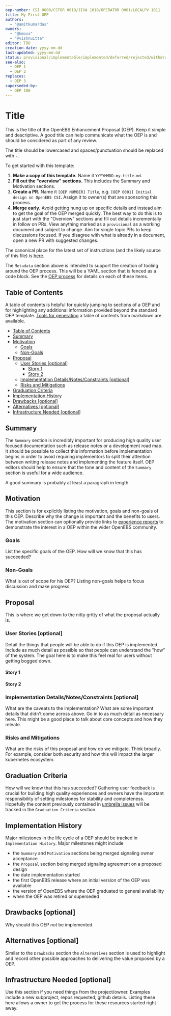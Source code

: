```yaml
---
oep-number: CSI 0000/CSTOR 0010/JIVA 1010/OPERATOR 0001/LOCALPV 1011
title: My First OEP
authors:
  - "@amitkumardas"
owners:
  - "@kmova"
  - "@vishnuitta"
editor: TBD
creation-date: yyyy-mm-dd
last-updated: yyyy-mm-dd
status: provisional/implementable/implemented/deferred/rejected/withdrawn/replaced
see-also:
  - OEP 1
  - OEP 2
replaces:
  - OEP 3
superseded-by:
  - OEP 100
---
```


# Title

This is the title of the OpenEBS Enhancement Proposal (OEP).
Keep it simple and descriptive.
A good title can help communicate what the OEP is and should be considered as part of any review.

The title should be lowercased and spaces/punctuation should be replaced with `-`.

To get started with this template:
1. **Make a copy of this template.**
  Name it `YYYYMMDD-my-title.md`.
1. **Fill out the "overview" sections.**
  This includes the Summary and Motivation sections.
1. **Create a PR.**
  Name it `[OEP NUMBER] Title`, e.g. `[OEP 0001] Initial design on OpenEBS CSI`.
  Assign it to owner(s) that are sponsoring this process.
1. **Merge early.**
  Avoid getting hung up on specific details and instead aim to get the goal of the OEP merged quickly.
  The best way to do this is to just start with the "Overview" sections and fill out details incrementally in follow on PRs.
  View anything marked as a `provisional` as a working document and subject to change.
  Aim for single topic PRs to keep discussions focused.
  If you disagree with what is already in a document, open a new PR with suggested changes.

The canonical place for the latest set of instructions (and the likely source of this file) is [here](/contribute/design/oep-template.md).

The `Metadata` section above is intended to support the creation of tooling around the OEP process.
This will be a YAML section that is fenced as a code block.
See the [OEP process](/contribute/design/oep-process.md) for details on each of these items.

## Table of Contents

A table of contents is helpful for quickly jumping to sections of a OEP and for highlighting any additional information provided beyond the standard OEP template.
[Tools for generating][] a table of contents from markdown are available.

* [Table of Contents](#table-of-contents)
* [Summary](#summary)
* [Motivation](#motivation)
    * [Goals](#goals)
    * [Non-Goals](#non-goals)
* [Proposal](#proposal)
    * [User Stories [optional]](#user-stories-optional)
      * [Story 1](#story-1)
      * [Story 2](#story-2)
    * [Implementation Details/Notes/Constraints [optional]](#implementation-detailsnotesconstraints-optional)
    * [Risks and Mitigations](#risks-and-mitigations)
* [Graduation Criteria](#graduation-criteria)
* [Implementation History](#implementation-history)
* [Drawbacks [optional]](#drawbacks-optional)
* [Alternatives [optional]](#alternatives-optional)
* [Infrastructure Needed [optional]](#infrastructure-needed-optional)

[Tools for generating]: https://github.com/ekalinin/github-markdown-toc

## Summary

The `Summary` section is incredibly important for producing high quality user focused documentation such as release notes or a development road map.
It should be possible to collect this information before implementation begins in order to avoid requiring implementors to split their attention between writing release notes and implementing the feature itself.
OEP editors should help to ensure that the tone and content of the `Summary` section is useful for a wide audience.

A good summary is probably at least a paragraph in length.

## Motivation

This section is for explicitly listing the motivation, goals and non-goals of this OEP.
Describe why the change is important and the benefits to users.
The motivation section can optionally provide links to [experience reports][] to demonstrate the interest in a OEP within the wider OpenEBS community.

[experience reports]: https://github.com/golang/go/wiki/ExperienceReports

### Goals

List the specific goals of the OEP.
How will we know that this has succeeded?

### Non-Goals

What is out of scope for his OEP?
Listing non-goals helps to focus discussion and make progress.

## Proposal

This is where we get down to the nitty gritty of what the proposal actually is.

### User Stories [optional]

Detail the things that people will be able to do if this OEP is implemented.
Include as much detail as possible so that people can understand the "how" of the system.
The goal here is to make this feel real for users without getting bogged down.

#### Story 1

#### Story 2

### Implementation Details/Notes/Constraints [optional]

What are the caveats to the implementation?
What are some important details that didn't come across above.
Go in to as much detail as necessary here.
This might be a good place to talk about core concepts and how they releate.

### Risks and Mitigations

What are the risks of this proposal and how do we mitigate.
Think broadly.
For example, consider both security and how this will impact the larger kubernetes ecosystem.

## Graduation Criteria

How will we know that this has succeeded?
Gathering user feedback is crucial for building high quality experiences and owners have the important responsibility of setting milestones for stability and completeness.
Hopefully the content previously contained in [umbrella issues][] will be tracked in the `Graduation Criteria` section.

[umbrella issues]: https://github.com/kubernetes/kubernetes/issues/42752

## Implementation History

Major milestones in the life cycle of a OEP should be tracked in `Implementation History`.
Major milestones might include

- the `Summary` and `Motivation` sections being merged signaling owner acceptance
- the `Proposal` section being merged signaling agreement on a proposed design
- the date implementation started
- the first OpenEBS release where an initial version of the OEP was available
- the version of OpenEBS where the OEP graduated to general availability
- when the OEP was retired or superseded

## Drawbacks [optional]

Why should this OEP _not_ be implemented.

## Alternatives [optional]

Similar to the `Drawbacks` section the `Alternatives` section is used to highlight and record other possible approaches to delivering the value proposed by a OEP.

## Infrastructure Needed [optional]

Use this section if you need things from the project/owner.
Examples include a new subproject, repos requested, github details.
Listing these here allows a owner to get the process for these resources started right away.
